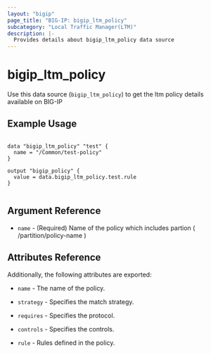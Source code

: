 ```yaml
---
layout: "bigip"
page_title: "BIG-IP: bigip_ltm_policy"
subcategory: "Local Traffic Manager(LTM)"
description: |-
  Provides details about bigip_ltm_policy data source
---
```


# bigip\_ltm\_policy

Use this data source (`bigip_ltm_policy`) to get the ltm policy details available on BIG-IP


## Example Usage

```hcl

data "bigip_ltm_policy" "test" {
  name = "/Common/test-policy"
}

output "bigip_policy" {
  value = data.bigip_ltm_policy.test.rule
}


```

## Argument Reference

* `name` - (Required) Name of the policy which includes partion ( /partition/policy-name )


## Attributes Reference

Additionally, the following attributes are exported:
* `name` - The name of the policy.

* `strategy` - Specifies the match strategy.

* `requires` - Specifies the protocol.

* `controls` - Specifies the controls.

* `rule` - Rules defined in the policy.


